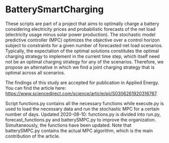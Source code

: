 # BatterySmartCharging

These scripts are part of a project that aims to optimally charge a battery considering electricity prices and probabilistic forecasts of the net load (electricity usage minus solar power production). The stochastic model predictive controller (MPC) optimizes the objective over a control horizon subject to constraints for a given number of forecasted net load scenarios. Typically, the expectation of the optimal solutions constitutes the optimal charging strategy to implement in the current time step, which itself need not be an optimal charging strategy for any of the scenarios. Therefore, we propose an alternative in which we find a joint charging strategy that is optimal across all scenarios.

The findings of this study are accepted for publication in Applied Energy. You can find the article here: https://www.sciencedirect.com/science/article/pii/S0306261920316767.

Script functions.py contains all the necessary functions while execute.py is used to load the necessary data and run the stochastic MPC for a certain number of days.
Updated 2020-08-10: functions.py is divided into run.py, forecast_functions.py and batterySMPC.py to improve the organization. Simultaneously, the functions have been updated. Note that batterySMPC.py contains the actual MPC algorithm, which is the main contribution of the article.
